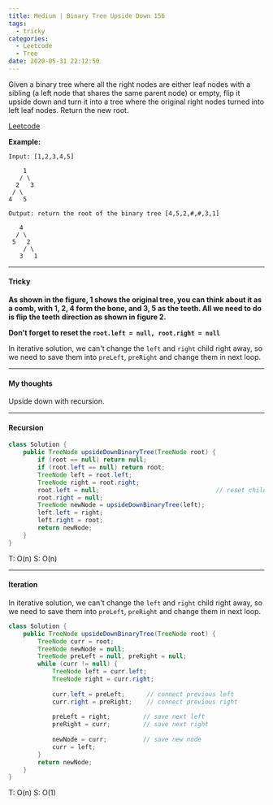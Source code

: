 ```yaml
---
title: Medium | Binary Tree Upside Down 156
tags:
  - tricky
categories:
  - Leetcode
  - Tree
date: 2020-05-31 22:12:50
---
```


Given a binary tree where all the right nodes are either leaf nodes with a sibling (a left node that shares the same parent node) or empty, flip it upside down and turn it into a tree where the original right nodes turned into left leaf nodes. Return the new root.

[Leetcode](https://leetcode.com/problems/binary-tree-upside-down/)

<!--more-->

**Example:**

```
Input: [1,2,3,4,5]

    1
   / \
  2   3
 / \
4   5

Output: return the root of the binary tree [4,5,2,#,#,3,1]

   4
  / \
 5   2
    / \
   3   1  
```

---

#### Tricky 

**As shown in the figure, 1 shows the original tree, you can think about it as a comb, with 1, 2, 4 form the bone, and 3, 5 as the teeth. All we need to do is flip the teeth direction as shown in figure 2.**

**Don't forget to reset the `root.left = null, root.right = null`**

In iterative solution, we can't change the `left` and `right` child right away, so we need to save them into `preLeft`, `preRight` and change them in next loop.

---

#### My thoughts 

Upside down with recursion. 

---

#### Recursion

```java
class Solution {
    public TreeNode upsideDownBinaryTree(TreeNode root) {
        if (root == null) return null;
        if (root.left == null) return root;
        TreeNode left = root.left;
        TreeNode right = root.right;
        root.left = null;                                // reset child to null.
        root.right = null;
        TreeNode newNode = upsideDownBinaryTree(left);
        left.left = right;
        left.right = root;
        return newNode;
    }
}
```

T: O(n)		S: O(n)

---

#### Iteration

In iterative solution, we can't change the `left` and `right` child right away, so we need to save them into `preLeft`, `preRight` and change them in next loop.

```java
class Solution {
    public TreeNode upsideDownBinaryTree(TreeNode root) {
        TreeNode curr = root;
        TreeNode newNode = null;
        TreeNode preLeft = null, preRight = null;
        while (curr != null) {
            TreeNode left = curr.left;
            TreeNode right = curr.right;
            
            curr.left = preLeft;      // connect previous left
            curr.right = preRight;    // connect previous right
            
            preLeft = right;         // save next left
            preRight = curr;         // save next right
            
            newNode = curr;          // save new node
            curr = left;
        }
        return newNode;
    }
}
```

T: O(n)		S: O(1)

